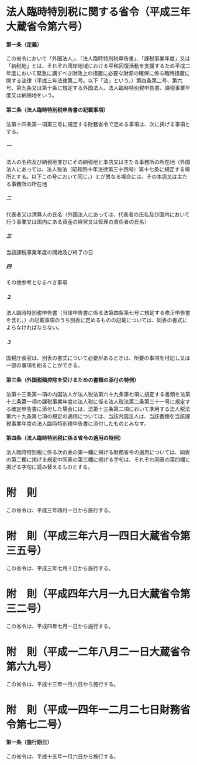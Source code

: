 # 法人臨時特別税に関する省令（平成三年大蔵省令第六号）
#### 第一条（定義）
この省令において「外国法人」、「法人臨時特別税申告書」、「課税事業年度」又は「納税地」とは、それぞれ湾岸地域における平和回復活動を支援するため平成二年度において緊急に講ずべき財政上の措置に必要な財源の確保に係る臨時措置に関する法律（平成三年法律第二号。以下「法」という。）第四条第二号、第六号、第九条又は第十条に規定する外国法人、法人臨時特別税申告書、課税事業年度又は納税地をいう。
#### 第二条（法人臨時特別税申告書の記載事項）
法第十四条第一項第三号に規定する財務省令で定める事項は、次に掲げる事項とする。
##### 一
法人の名称及び納税地並びにその納税地と本店又は主たる事務所の所在地（外国法人にあっては、法人税法（昭和四十年法律第三十四号）第十七条に規定する場所とする。以下この号において同じ。）とが異なる場合には、その本店又は主たる事務所の所在地
##### 二
代表者又は清算人の氏名（外国法人にあっては、代表者の氏名及び国内において行う事業又は国内にある資産の経営又は管理の責任者の氏名）
##### 三
当該課税事業年度の開始及び終了の日
##### 四
その他参考となるべき事項
##### ２
法人臨時特別税申告書（当該申告書に係る法第四条第七号に規定する修正申告書を含む。）の記載事項のうち別表に定めるものの記載については、同表の書式によらなければならない。
##### ３
国税庁長官は、別表の書式について必要があるときは、所要の事項を付記し又は一部の事項を削ることができる。
#### 第三条（外国税額控除を受けるための書類の添付の特例）
法第十三条第一項の内国法人が法人税法第六十九条第七項に規定する書類を法第十三条第一項の課税事業年度の法人税に係る法人税法第二条第三十一号に規定する確定申告書に添付した場合には、法第十三条第二項において準用する法人税法第六十九条第七項の規定の適用については、当該内国法人は、当該書類を当該課税事業年度の法人臨時特別税申告書に添付したものとみなす。
#### 第四条（法人臨時特別税に係る省令の適用の特例）
法人臨時特別税に係る次の表の第一欄に掲げる財務省令の適用については、同表の第二欄に掲げる規定中同表の第三欄に掲げる字句は、それぞれ同表の第四欄に掲げる字句に読み替えるものとする。
# 附　則
この省令は、平成三年四月一日から施行する。
# 附　則（平成三年六月一四日大蔵省令第三五号）
この省令は、平成三年七月十日から施行する。
# 附　則（平成四年六月一九日大蔵省令第三二号）
この省令は、平成四年七月一日から施行する。
# 附　則（平成一二年八月二一日大蔵省令第六九号）
この省令は、平成十三年一月六日から施行する。
# 附　則（平成一四年一二月二七日財務省令第七二号）
#### 第一条（施行期日）
この省令は、平成十五年一月六日から施行する。
